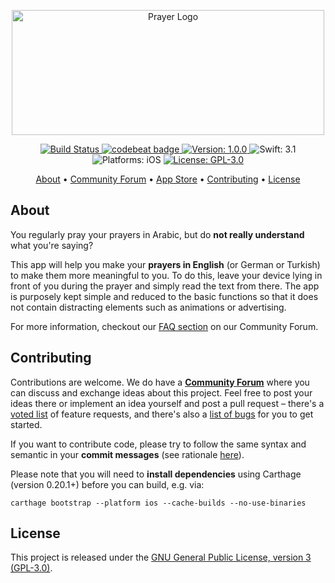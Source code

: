 <p align="center">
  <img src="https://raw.githubusercontent.com/Flinesoft/Prayer/stable/Logo.png"
      width=500 height=200 alt="Prayer Logo">
</p>

<p align="center">
    <a href="https://www.bitrise.io/app/?">
        <img src="https://www.bitrise.io/app/?.svg?token=?&branch=stable"
             alt="Build Status">
    </a>
    <a href="https://codebeat.co/projects/github-com-flinesoft-prayer">
        <img src="https://codebeat.co/badges/?"
             alt="codebeat badge">
    </a>
    <a href="https://github.com/Flinesoft/Prayer/releases">
        <img src="https://img.shields.io/badge/Version-1.0.0-blue.svg"
             alt="Version: 1.0.0">
    </a>
    <img src="https://img.shields.io/badge/Swift-3.1-FFAC45.svg"
         alt="Swift: 3.1">
    <img src="https://img.shields.io/badge/Platforms-iOS-FF69B4.svg"
        alt="Platforms: iOS">
    <a href="https://github.com/Flinesoft/Prayer/blob/stable/LICENSE.md">
        <img src="https://img.shields.io/badge/License-GPL-3.0-lightgrey.svg"
              alt="License: GPL-3.0">
    </a>
</p>

<p align="center">
    <a href="#about">About</a>
  • <a href="https://community.flinesoft.com/c/prayer-app">Community Forum</a>
  • <a href="https://itunes.apple.com/us/app/prayer-in-english/id1217136884">App Store</a>
  • <a href="#contributing">Contributing</a>
  • <a href="#license">License</a>
</p>


## About

You regularly pray your prayers in Arabic, but do **not really understand** what you're saying?

This app will help you make your **prayers in English** (or German or Turkish) to make them more meaningful to you. To do this, leave your device lying in front of you during the prayer and simply read the text from there. The app is purposely kept simple and reduced to the basic functions so that it does not contain distracting elements such as animations or advertising.

For more information, checkout our [FAQ section](https://community.flinesoft.com/c/prayer-app/questions) on our Community Forum.

## Contributing

Contributions are welcome. We do have a [**Community Forum**](https://community.flinesoft.com/c/prayer-app) where you can discuss and exchange ideas about this project. Feel free to post your ideas there or implement an idea yourself and post a pull request – there's a [voted list](https://community.flinesoft.com/c/prayer-app/ideas) of feature requests, and there's also a [list of bugs](https://community.flinesoft.com/c/prayer-app/bugs) for you to get started.

If you want to contribute code, please try to follow the same syntax and semantic in your **commit messages** (see rationale [here](http://chris.beams.io/posts/git-commit/)).

Please note that you will need to **install dependencies** using Carthage (version 0.20.1+) before you can build, e.g. via:
``` shell
carthage bootstrap --platform ios --cache-builds --no-use-binaries
```

## License
This project is released under the [GNU General Public License, version 3 (GPL-3.0)](http://opensource.org/licenses/GPL-3.0).

